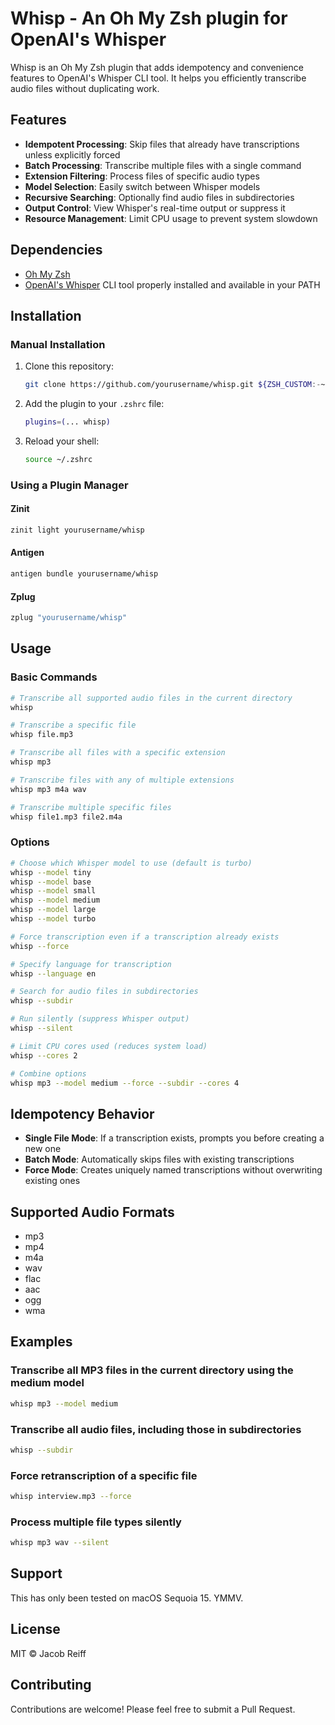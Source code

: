 # Whisp - An Oh My Zsh plugin for OpenAI's Whisper

Whisp is an Oh My Zsh plugin that adds idempotency and convenience features to OpenAI's Whisper CLI tool. It helps you efficiently transcribe audio files without duplicating work.

## Features

- **Idempotent Processing**: Skip files that already have transcriptions unless explicitly forced
- **Batch Processing**: Transcribe multiple files with a single command
- **Extension Filtering**: Process files of specific audio types
- **Model Selection**: Easily switch between Whisper models
- **Recursive Searching**: Optionally find audio files in subdirectories
- **Output Control**: View Whisper's real-time output or suppress it
- **Resource Management**: Limit CPU usage to prevent system slowdown

## Dependencies

- [Oh My Zsh](https://ohmyz.sh/)
- [OpenAI's Whisper](https://github.com/openai/whisper) CLI tool properly installed and available in your PATH

## Installation

### Manual Installation

1. Clone this repository:
   ```bash
   git clone https://github.com/yourusername/whisp.git ${ZSH_CUSTOM:-~/.oh-my-zsh/custom}/plugins/whisp
   ```

2. Add the plugin to your `.zshrc` file:
   ```bash
   plugins=(... whisp)
   ```

3. Reload your shell:
   ```bash
   source ~/.zshrc
   ```

### Using a Plugin Manager

#### Zinit
```bash
zinit light yourusername/whisp
```

#### Antigen
```bash
antigen bundle yourusername/whisp
```

#### Zplug
```bash
zplug "yourusername/whisp"
```

## Usage

### Basic Commands

```bash
# Transcribe all supported audio files in the current directory
whisp

# Transcribe a specific file
whisp file.mp3

# Transcribe all files with a specific extension
whisp mp3

# Transcribe files with any of multiple extensions
whisp mp3 m4a wav

# Transcribe multiple specific files
whisp file1.mp3 file2.m4a
```

### Options

```bash
# Choose which Whisper model to use (default is turbo)
whisp --model tiny
whisp --model base
whisp --model small
whisp --model medium
whisp --model large
whisp --model turbo

# Force transcription even if a transcription already exists
whisp --force

# Specify language for transcription
whisp --language en

# Search for audio files in subdirectories
whisp --subdir

# Run silently (suppress Whisper output)
whisp --silent

# Limit CPU cores used (reduces system load)
whisp --cores 2

# Combine options
whisp mp3 --model medium --force --subdir --cores 4
```

## Idempotency Behavior

- **Single File Mode**: If a transcription exists, prompts you before creating a new one
- **Batch Mode**: Automatically skips files with existing transcriptions
- **Force Mode**: Creates uniquely named transcriptions without overwriting existing ones

## Supported Audio Formats

- mp3
- mp4
- m4a
- wav
- flac
- aac
- ogg
- wma

## Examples

### Transcribe all MP3 files in the current directory using the medium model
```bash
whisp mp3 --model medium
```

### Transcribe all audio files, including those in subdirectories
```bash
whisp --subdir
```

### Force retranscription of a specific file
```bash
whisp interview.mp3 --force
```

### Process multiple file types silently
```bash
whisp mp3 wav --silent
```

## Support

This has only been tested on macOS Sequoia 15. YMMV.

## License

MIT © Jacob Reiff

## Contributing

Contributions are welcome! Please feel free to submit a Pull Request.
